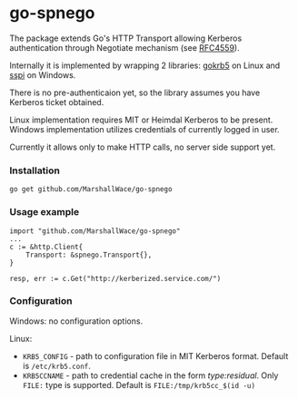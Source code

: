 # go-spnego

The package extends Go's HTTP Transport allowing Kerberos authentication through Negotiate mechanism (see [RFC4559](https://tools.ietf.org/html/rfc4559)).

Internally it is implemented by wrapping 2 libraries: [gokrb5](https://github.com/jcmturner/gokrb5) on Linux and [sspi](https://github.com/alexbrainman/sspi) on Windows.

There is no pre-authenticaion yet, so the library assumes you have Kerberos ticket obtained.

Linux implementation requires MIT or Heimdal Kerberos to be present. Windows implementation utilizes credentials of currently logged in user.

Currently it allows only to make HTTP calls, no server side support yet.

### Installation

```
go get github.com/MarshallWace/go-spnego
```

### Usage example

```
import "github.com/MarshallWace/go-spnego"
...
c := &http.Client{
    Transport: &spnego.Transport{},
}

resp, err := c.Get("http://kerberized.service.com/")
```

### Configuration

Windows: no configuration options.

Linux:
* `KRB5_CONFIG` - path to configuration file in MIT Kerberos format. Default is `/etc/krb5.conf`.
* `KRB5CCNAME` - path to credential cache in the form _type:residual_. Only `FILE:` type is supported. Default is `FILE:/tmp/krb5cc_$(id -u)`
